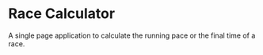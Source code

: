 # Race Calculator
A single page application to calculate the running pace or the final time of a race. 